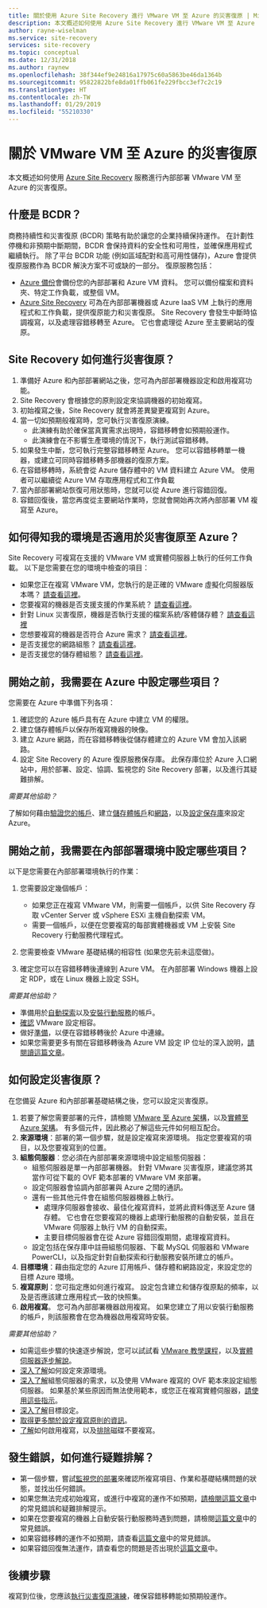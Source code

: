 ```yaml
---
title: 關於使用 Azure Site Recovery 進行 VMware VM 至 Azure 的災害復原 | Microsoft Docs
description: 本文概述如何使用 Azure Site Recovery 進行 VMware VM 至 Azure 的災害復原。
author: rayne-wiselman
ms.service: site-recovery
services: site-recovery
ms.topic: conceptual
ms.date: 12/31/2018
ms.author: raynew
ms.openlocfilehash: 38f344ef9e24816a17975c60a5863be46da1364b
ms.sourcegitcommit: 95822822bfe8da01ffb061fe229fbcc3ef7c2c19
ms.translationtype: HT
ms.contentlocale: zh-TW
ms.lasthandoff: 01/29/2019
ms.locfileid: "55210330"
---
```

# <a name="about-disaster-recovery-of-vmware-vms-to-azure"></a>關於 VMware VM 至 Azure 的災害復原

本文概述如何使用 [Azure Site Recovery](site-recovery-overview.md) 服務進行內部部署 VMware VM 至 Azure 的災害復原。

## <a name="what-is-bcdr"></a>什麼是 BCDR？

商務持續性和災害復原 (BCDR) 策略有助於讓您的企業持續保持運作。 在計劃性停機和非預期中斷期間，BCDR 會保持資料的安全性和可用性，並確保應用程式繼續執行。 除了平台 BCDR 功能 (例如區域配對和高可用性儲存)，Azure 會提供復原服務作為 BCDR 解決方案不可或缺的一部分。 復原服務包括： 

- [Azure 備份](https://docs.microsoft.com/azure/backup/backup-introduction-to-azure-backup)會備份您的內部部署和 Azure VM 資料。 您可以備份檔案和資料夾、特定工作負載，或整個 VM。 
- [Azure Site Recovery](site-recovery-overview.md) 可為在內部部署機器或 Azure IaaS VM 上執行的應用程式和工作負載，提供復原能力和災害復原。 Site Recovery 會發生中斷時協調複寫，以及處理容錯移轉至 Azure。 它也會處理從 Azure 至主要網站的復原。 

## <a name="how-does-site-recovery-do-disaster-recovery"></a>Site Recovery 如何進行災害復原？

1. 準備好 Azure 和內部部署網站之後，您可為內部部署機器設定和啟用複寫功能。
2. Site Recovery 會根據您的原則設定來協調機器的初始複寫。
3. 初始複寫之後，Site Recovery 就會將差異變更複寫到 Azure。 
4. 當一切如預期般複寫時，您可執行災害復原演練。
    - 此演練有助於確保當真實需求出現時，容錯移轉會如預期般運作。
    - 此演練會在不影響生產環境的情況下，執行測試容錯移轉。
5. 如果發生中斷，您可執行完整容錯移轉至 Azure。 您可以容錯移轉單一機器，或建立可同時容錯移轉多部機器的復原方案。
6. 在容錯移轉時，系統會從 Azure 儲存體中的 VM 資料建立 Azure VM。 使用者可以繼續從 Azure VM 存取應用程式和工作負載
7. 當內部部署網站恢復可用狀態時，您就可以從 Azure 進行容錯回復。
8. 容錯回復後，當您再度從主要網站作業時，您就會開始再次將內部部署 VM 複寫至 Azure。


## <a name="how-do-i-know-if-my-environment-is-suitable-for-disaster-recovery-to-azure"></a>如何得知我的環境是否適用於災害復原至 Azure？

Site Recovery 可複寫在支援的 VMware VM 或實體伺服器上執行的任何工作負載。 以下是您需要在您的環境中檢查的項目：

- 如果您正在複寫 VMware VM，您執行的是正確的 VMware 虛擬化伺服器版本嗎？ [請查看這裡](vmware-physical-azure-support-matrix.md#on-premises-virtualization-servers)。
- 您要複寫的機器是否支援支援的作業系統？ [請查看這裡](vmware-physical-azure-support-matrix.md#replicated-machines)。
- 針對 Linux 災害復原，機器是否執行支援的檔案系統/客體儲存體？ [請查看這裡](vmware-physical-azure-support-matrix.md#linux-file-systemsguest-storage)
- 您想要複寫的機器是否符合 Azure 需求？ [請查看這裡](vmware-physical-azure-support-matrix.md#azure-vm-requirements)。
- 是否支援您的網路組態？ [請查看這裡](vmware-physical-azure-support-matrix.md#network)。
- 是否支援您的儲存體組態？ [請查看這裡](vmware-physical-azure-support-matrix.md#storage)。


## <a name="what-do-i-need-to-set-up-in-azure-before-i-start"></a>開始之前，我需要在 Azure 中設定哪些項目？

您需要在 Azure 中準備下列各項：

1. 確認您的 Azure 帳戶具有在 Azure 中建立 VM 的權限。
2. 建立儲存體帳戶以保存所複寫機器的映像。
3. 建立 Azure 網路，而在容錯移轉後從儲存體建立的 Azure VM 會加入該網路。
4. 設定 Site Recovery 的 Azure 復原服務保存庫。 此保存庫位於 Azure 入口網站中，用於部署、設定、協調、監視您的 Site Recovery 部署，以及進行其疑難排解。

*需要其他協助？*

了解如何藉由[驗證您的帳戶](tutorial-prepare-azure.md#verify-account-permissions)、建立[儲存體帳戶](tutorial-prepare-azure.md#create-a-storage-account)和[網路](tutorial-prepare-azure.md#set-up-an-azure-network)，以及[設定保存庫](tutorial-prepare-azure.md#create-a-recovery-services-vault)來設定 Azure。



## <a name="what-do-i-need-to-set-up-on-premises-before-i-start"></a>開始之前，我需要在內部部署環境中設定哪些項目？

以下是您需要在內部部署環境執行的作業：

1. 您需要設定幾個帳戶：

    - 如果您正在複寫 VMware VM，則需要一個帳戶，以供 Site Recovery 存取 vCenter Server 或 vSphere ESXi 主機自動探索 VM。
    - 需要一個帳戶，以便在您要複寫的每部實體機器或 VM 上安裝 Site Recovery 行動服務代理程式。

2. 您需要檢查 VMware 基礎結構的相容性 (如果您先前未這麼做)。
3. 確定您可以在容錯移轉後連線到 Azure VM。 在內部部署 Windows 機器上設定 RDP，或在 Linux 機器上設定 SSH。

*需要其他協助？*
- 準備用於[自動探索](vmware-azure-tutorial-prepare-on-premises.md#prepare-an-account-for-automatic-discovery)以及[安裝行動服務](vmware-azure-tutorial-prepare-on-premises.md#prepare-an-account-for-mobility-service-installation)的帳戶。
- [確認](vmware-azure-tutorial-prepare-on-premises.md#check-vmware-requirements) VMware 設定相容。
- 做好[準備](vmware-azure-tutorial-prepare-on-premises.md#prepare-to-connect-to-azure-vms-after-failover)，以便在容錯移轉後於 Azure 中連線。
- 如果您需要更多有關在容錯移轉後為 Azure VM 設定 IP 位址的深入說明，[請閱讀這篇文章](concepts-on-premises-to-azure-networking.md)。

## <a name="how-do-i-set-up-disaster-recovery"></a>如何設定災害復原？

在您備妥 Azure 和內部部署基礎結構之後，您可以設定災害復原。

1. 若要了解您需要部署的元件，請檢閱 [VMware 至 Azure 架構](vmware-azure-architecture.md)，以及[實體至 Azure 架構](physical-azure-architecture.md)。 有多個元件，因此務必了解這些元件如何相互配合。
2. **來源環境**：部署的第一個步驟，就是設定複寫來源環境。 指定您要複寫的項目，以及您要複寫到的位置。
3. **組態伺服器**︰您必須在內部部署來源環境中設定組態伺服器：
    - 組態伺服器是單一內部部署機器。 針對 VMware 災害復原，建議您將其當作可從下載的 OVF 範本部署的 VMware VM 來部署。
    - 設定伺服器會協調內部部署與 Azure 之間的通訊。
    - 還有一些其他元件會在組態伺服器機器上執行。
        - 處理序伺服器會接收、最佳化複寫資料，並將此資料傳送至 Azure 儲存體。 它也會在您要複寫的機器上處理行動服務的自動安裝，並且在 VMware 伺服器上執行 VM 的自動探索。
        - 主要目標伺服器會在從 Azure 容錯回復期間，處理複寫資料。
    - 設定包括在保存庫中註冊組態伺服器、下載 MySQL 伺服器和 VMware PowerCLI，以及指定針對自動探索和行動服務安裝所建立的帳戶。
4. **目標環境**：藉由指定您的 Azure 訂用帳戶、儲存體和網路設定，來設定您的目標 Azure 環境。
5. **複寫原則**：您可指定應如何進行複寫。 設定包含建立和儲存復原點的頻率，以及是否應該建立應用程式一致的快照集。
6. **啟用複寫**。 您可為內部部署機器啟用複寫。 如果您建立了用以安裝行動服務的帳戶，則該服務會在您為機器啟用複寫時安裝。 

*需要其他協助？*

- 如需這些步驟的快速逐步解說，您可以試試看 [VMware 教學課程](vmware-azure-tutorial.md)，以及[實體伺服器逐步解說](physical-azure-disaster-recovery.md)。
- [深入了解](vmware-azure-set-up-source.md)如何設定來源環境。
- [深入了解](vmware-azure-deploy-configuration-server.md)組態伺服器的需求，以及使用 VMware 複寫的 OVF 範本來設定組態伺服器。 如果基於某些原因而無法使用範本，或您正在複寫實體伺服器，[請使用這些指示](physical-azure-set-up-source.md#set-up-the-source-environment)。
- [深入了解](vmware-azure-set-up-target.md)目標設定。
- [取得更多關於設定複寫原則的資訊](vmware-azure-set-up-replication.md)。
- [了解](vmware-azure-enable-replication.md)如何啟用複寫，以及[排除](vmware-azure-exclude-disk.md)磁碟不要複寫。


## <a name="something-went-wrong-how-do-i-troubleshoot"></a>發生錯誤，如何進行疑難排解？

- 第一個步驟，嘗試[監視您的部署](site-recovery-monitor-and-troubleshoot.md)來確認所複寫項目、作業和基礎結構問題的狀態，並找出任何錯誤。
- 如果您無法完成初始複寫，或進行中複寫的運作不如預期，[請檢閱這篇文章](vmware-azure-troubleshoot-replication.md)中的常見錯誤和疑難排解提示。
- 如果在您要複寫的機器上自動安裝行動服務時遇到問題，請檢閱[這篇文章](vmware-azure-troubleshoot-push-install.md)中的常見錯誤。
- 如果容錯移轉的運作不如預期，請查看[這篇文章](site-recovery-failover-to-azure-troubleshoot.md)中的常見錯誤。
- 如果容錯回復無法運作，請查看您的問題是否出現於[這篇文章](vmware-azure-troubleshoot-failback-reprotect.md)中。



## <a name="next-steps"></a>後續步驟

複寫到位後，您應該[執行災害復原演練](tutorial-dr-drill-azure.md)，確保容錯移轉能如預期般運作。 

